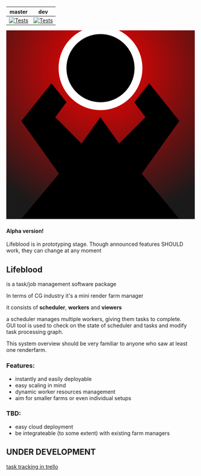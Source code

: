 |master|dev|
|---|---|
|[![Tests](https://github.com/pedohorse/lifeblood/actions/workflows/python-app.yml/badge.svg?branch=master)](https://github.com/pedohorse/lifeblood/actions/workflows/python-app.yml)|[![Tests](https://github.com/pedohorse/lifeblood/actions/workflows/python-app.yml/badge.svg?branch=dev)](https://github.com/pedohorse/lifeblood/actions/workflows/python-app.yml)|

![](https://raw.githubusercontent.com/pedohorse/lifeblood/master/icon/lifeblood.svg)

#### Alpha version!
Lifeblood is in prototyping stage. Though announced features SHOULD work,
they can change at any moment

## Lifeblood
is a task/job management software package

In terms of CG industry it's a mini render farm manager

it consists of **scheduler**, **workers** and **viewers**

a scheduler manages multiple workers, giving them tasks to complete.  
GUI tool is used to check on the state of scheduler and tasks and modify task
processing graph.

This system overview should be very familiar to anyone who saw at least one renderfarm.

### Features:
- instantly and easily deployable
- easy scaling in mind
- dynamic worker resources management
- aim for smaller farms or even individual setups
  
### TBD:
- easy cloud deployment
- be integrateable (to some extent) with existing farm managers

## UNDER DEVELOPMENT
[task tracking in trello](https://trello.com/b/sSbc8u6M/lifeblood)
